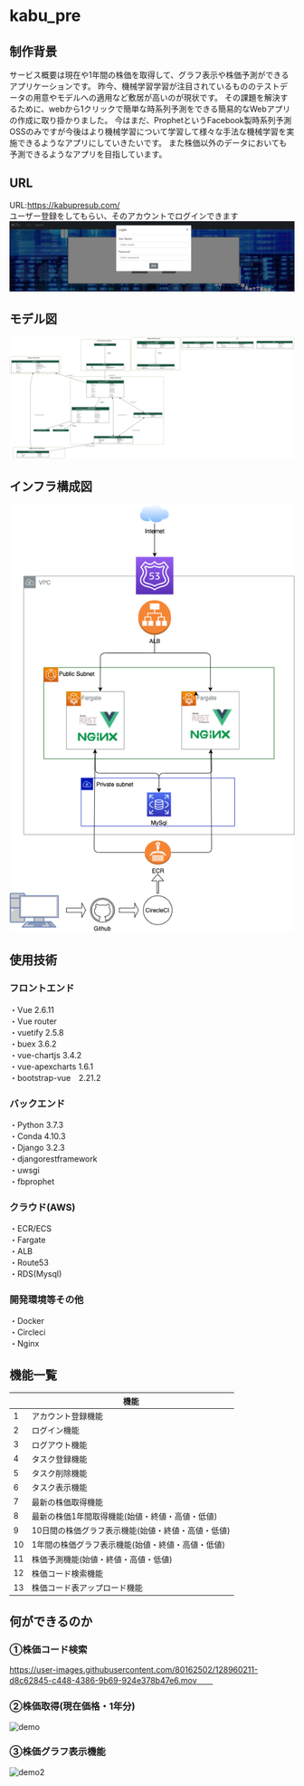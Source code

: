 # kabu_pre

## 制作背景
サービス概要は現在や1年間の株価を取得して、グラフ表示や株価予測ができるアプリケーションです。
昨今、機械学習学習が注目されているもののテストデータの用意やモデルへの適用など敷居が高いのが現状です。
その課題を解決するために、webから1クリックで簡単な時系列予測をできる簡易的なWebアプリの作成に取り掛かりました。
今はまだ、ProphetというFacebook製時系列予測OSSのみですが今後はより機械学習について学習して様々な手法な機械学習を実施できるようなアプリにしていきたいです。
また株価以外のデータにおいても予測できるようなアプリを目指しています。

## URL
URL:https://kabupresub.com/  
ユーザー登録をしてもらい、そのアカウントでログインできます  
![alt](https://github.com/kdaisuke853/kabu_pre/blob/master/image/%E3%83%AD%E3%82%B0%E3%82%A4%E3%83%B3%E7%94%BB%E9%9D%A2.png)

## モデル図
![alt](https://github.com/kdaisuke853/kabu_pre/blob/master/image/graph-model.png)

## インフラ構成図  
![alt](https://github.com/kdaisuke853/kabu_pre/blob/master/image/test3.png)

## 使用技術  
### フロントエンド  
・Vue 2.6.11  
・Vue router  
・vuetify 2.5.8  
・buex 3.6.2  
・vue-chartjs 3.4.2  
・vue-apexcharts 1.6.1  
・bootstrap-vue　2.21.2  

### バックエンド  
・Python 3.7.3  
・Conda 4.10.3  
・Django 3.2.3  
・djangorestframework  
・uwsgi  
・fbprophet  

### クラウド(AWS)  
・ECR/ECS  
・Fargate  
・ALB  
・Route53  
・RDS(Mysql)  


### 開発環境等その他  
・Docker  
・Circleci  
・Nginx  

## 機能一覧
|  | 機能 |
----|---- 
| 1 | アカウント登録機能 |
| 2 | ログイン機能 |
| 3 | ログアウト機能 |
| 4 | タスク登録機能 |
| 5 | タスク削除機能 |
| 6 | タスク表示機能 |
| 7 | 最新の株価取得機能 |
| 8 | 最新の株価1年間取得機能(始値・終値・高値・低値) |
| 9 | 10日間の株価グラフ表示機能(始値・終値・高値・低値) |
| 10 | 1年間の株価グラフ表示機能(始値・終値・高値・低値) |
| 11 | 株価予測機能(始値・終値・高値・低値) |
| 12 | 株価コード検索機能|
| 13 | 株価コード表アップロード機能|

## 何ができるのか  
### ①株価コード検索  
  
https://user-images.githubusercontent.com/80162502/128960211-d8c62845-c448-4386-9b69-924e378b47e6.mov　　

### ②株価取得(現在価格・1年分)　　　
![demo](https://github.com/kdaisuke853/kabu_pre/blob/master/%E6%A0%AA%E4%BE%A1%E5%8F%96%E5%BE%97.gif)  

  
### ③株価グラフ表示機能  
![demo2](https://github.com/kdaisuke853/kabu_pre/blob/master/graph.gif)
